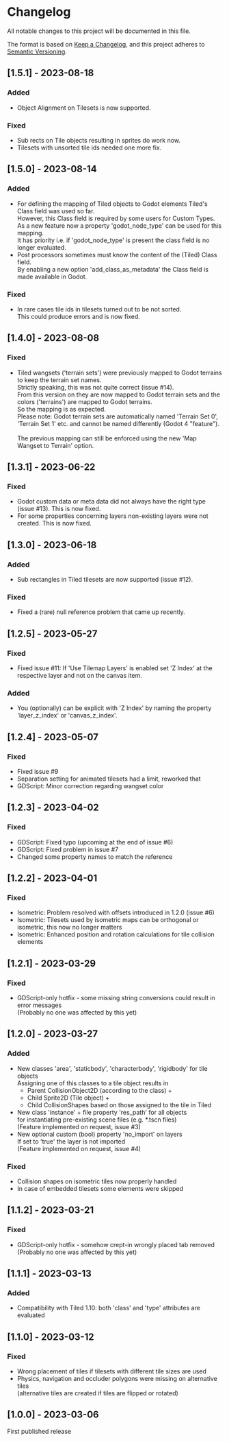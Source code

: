 # Changelog

All notable changes to this project will be documented in this file.

The format is based on [Keep a Changelog](https://keepachangelog.com/en/1.0.0/),
and this project adheres to [Semantic Versioning](https://semver.org/spec/v2.0.0.html).

## [1.5.1] - 2023-08-18

### Added

- Object Alignment on Tilesets is now supported.

### Fixed

- Sub rects on Tile objects resulting in sprites do work now.
- Tilesets with unsorted tile ids needed one more fix.

## [1.5.0] - 2023-08-14

### Added

- For defining the mapping of Tiled objects to Godot elements Tiled's Class field was used so far.<br>
  However, this Class field is required by some users for Custom Types.<br>
  As a new feature now a property 'godot_node_type' can be used for this mapping.<br>
  It has priority i.e. if 'godot_node_type' is present the class field is no longer evaluated.
- Post processors sometimes must know the content of the (Tiled) Class field.<br>
  By enabling a new option 'add_class_as_metadata' the Class field is made available in Godot.

### Fixed

- In rare cases tile ids in tilesets turned out to be not sorted.<br>
  This could produce errors and is now fixed.

## [1.4.0] - 2023-08-08

### Fixed

- Tiled wangsets ('terrain sets') were previously mapped to Godot terrains to keep the terrain set names.<br>Strictly speaking, this was not quite correct (issue #14).<br>
  From this version on they are now mapped to Godot terrain sets and the colors ('terrains') are mapped to Godot terrains.<br>So the mapping is as expected.<br>
  Please note: Godot terrain sets are automatically named 'Terrain Set 0', 'Terrain Set 1' etc. and cannot be named differently (Godot 4 "feature").<br><br>
  The previous mapping can still be enforced using the new 'Map Wangset to Terrain' option.

## [1.3.1] - 2023-06-22

### Fixed

- Godot custom data or meta data did not always have the right type (issue #13). This is now fixed.
- For some properties concerning layers non-existing layers were not created. This is now fixed.

## [1.3.0] - 2023-06-18

### Added

- Sub rectangles in Tiled tilesets are now supported (issue #12).

### Fixed

- Fixed a (rare) null reference problem that came up recently.

## [1.2.5] - 2023-05-27

### Fixed

- Fixed issue #11: If 'Use Tilemap Layers' is enabled set 'Z Index' at the respective layer and not on the canvas item.

### Added

- You (optionally) can be explicit with 'Z Index' by naming the property 'layer_z_index' or 'canvas_z_index'.

## [1.2.4] - 2023-05-07

### Fixed

- Fixed issue #9
- Separation setting for animated tilesets had a limit, reworked that
- GDScript: Minor correction regarding wangset color

## [1.2.3] - 2023-04-02

### Fixed

- GDScript: Fixed typo (upcoming at the end of issue #6)
- GDScript: Fixed problem in issue #7
- Changed some property names to match the reference

## [1.2.2] - 2023-04-01

### Fixed

- Isometric: Problem resolved with offsets introduced in 1.2.0 (issue #6)
- Isometric: Tilesets used by isometric maps can be orthogonal or isometric, this now no longer matters
- Isometric: Enhanced position and rotation calculations for tile collision elements

## [1.2.1] - 2023-03-29

### Fixed

- GDScript-only hotfix - some missing string conversions could result in error messages  
  (Probably no one was affected by this yet)

## [1.2.0] - 2023-03-27

### Added

- New classes 'area', 'staticbody', 'characterbody', 'rigidbody' for tile objects  
  Assigning one of this classes to a tile object results in  
  - Parent CollisionObject2D (according to the class) +
  - Child Sprite2D (Tile object) +
  - Child CollisionShapes based on those assigned to the tile in Tiled
- New class 'instance' + file property 'res_path' for all objects  
  for instantiating pre-existing scene files (e.g. *.tscn files)  
  (Feature implemented on request, issue #3)
- New optional custom (bool) property 'no_import' on layers  
  If set to 'true' the layer is not imported  
  (Feature implemented on request, issue #4)

### Fixed

- Collision shapes on isometric tiles now properly handled
- In case of embedded tilesets some elements were skipped

## [1.1.2] - 2023-03-21

### Fixed

- GDScript-only hotfix - somehow crept-in wrongly placed tab removed   
  (Probably no one was affected by this yet)

## [1.1.1] - 2023-03-13

### Added

- Compatibility with Tiled 1.10: both 'class' and 'type' attributes are evaluated

## [1.1.0] - 2023-03-12

### Fixed

- Wrong placement of tiles if tilesets with different tile sizes are used
- Physics, navigation and occluder polygons were missing on alternative tiles  
  (alternative tiles are created if tiles are flipped or rotated)

## [1.0.0] - 2023-03-06

First published release
